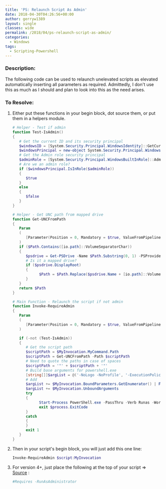 ```yaml
---
title: 'PS: Relaunch Script As Admin'
date: 2018-04-30T04:26:56+00:00
author: gerryw1389
layout: single
classes: wide
permalink: /2018/04/ps-relaunch-script-as-admin/
categories:
  - Windows
tags:
  - Scripting-Powershell
---
```

<!--more-->

### Description:

The following code can be used to relaunch unelevated scripts as elevated automatically inserting all parameters as required. Admittedly, I don't use this as much as I should and plan to look into this as the need arises.

### To Resolve:

1. Either put these functions in your begin block, dot source them, or put them in a helpers module.

   ```powershell
   # Helper - Test if admin
   function Test-IsAdmin() 
   {
      # Get the current ID and its security principal
      $windowsID = [System.Security.Principal.WindowsIdentity]::GetCurrent()
      $windowsPrincipal = new-object System.Security.Principal.WindowsPrincipal($windowsID)
      # Get the Admin role security principal
      $adminRole = [System.Security.Principal.WindowsBuiltInRole]::Administrator
      # Are we an admin role?
      if ($windowsPrincipal.IsInRole($adminRole))
      {
         $true
      }
      else
      {
         $false
      }
   }

   # Helper - Get UNC path from mapped drive
   function Get-UNCFromPath
   {
      Param
      (
         [Parameter(Position = 0, Mandatory = $true, ValueFromPipeline = $true)][String]$Path
      )
      if ($Path.Contains([io.path]::VolumeSeparatorChar)) 
      {
         $psdrive = Get-PSDrive -Name $Path.Substring(0, 1) -PSProvider 'FileSystem'
         # Is it a mapped drive?
         if ($psdrive.DisplayRoot) 
         {
               $Path = $Path.Replace($psdrive.Name + [io.path]::VolumeSeparatorChar, $psdrive.DisplayRoot)
         }
      }
      return $Path
   }

   # Main Function - Relaunch the script if not admin
   function Invoke-RequireAdmin
   {
      Param
      (
         [Parameter(Position = 0, Mandatory = $true, ValueFromPipeline = $true)][System.Management.Automation.InvocationInfo]$MyInvocation
      )

      if (-not (Test-IsAdmin))
      {
         # Get the script path
         $scriptPath = $MyInvocation.MyCommand.Path
         $scriptPath = Get-UNCFromPath -Path $scriptPath
         # Need to quote the paths in case of spaces
         $scriptPath = '"' + $scriptPath + '"'
         # Build base arguments for powershell.exe
         [string[]]$argList = @('-NoLogo -NoProfile', '-ExecutionPolicy Bypass', '-File', $scriptPath)
         # Add 
         $argList += $MyInvocation.BoundParameters.GetEnumerator() | ForEach-Object {"-$($_.Key)", "$($_.Value)"}
         $argList += $MyInvocation.UnboundArguments
         try
         {    
               Start-Process PowerShell.exe -PassThru -Verb Runas -WorkingDirectory $pwd -ArgumentList $argList
               exit $process.ExitCode
         }
         catch
         {
         }
         exit 1 
      }
   }
   ```

2. Then in your script's begin block, you will just add this one line:

   ```powershell
   Invoke-RequireAdmin $script:MyInvocation
   ```

3. For version 4+, just place the following at the top of  your script => [Source](https://docs.microsoft.com/en-us/powershell/module/microsoft.powershell.core/about/about_requires?view=powershell-4.0) :

   ```powershell
   #Requires -RunAsAdministrator
   ```